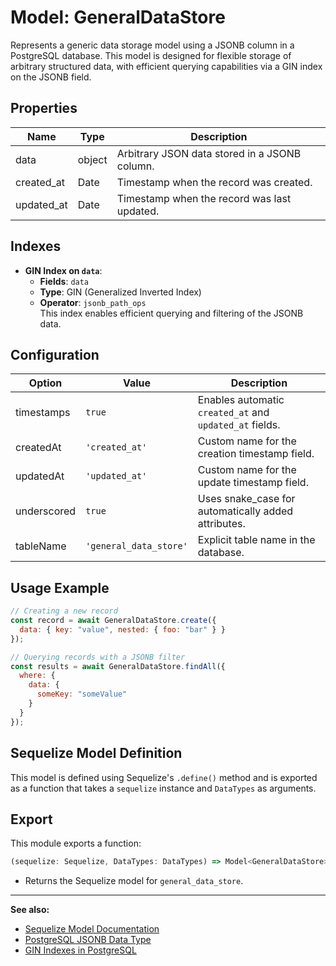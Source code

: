 # Model: GeneralDataStore

Represents a generic data storage model using a JSONB column in a PostgreSQL database. This model is designed for flexible storage of arbitrary structured data, with efficient querying capabilities via a GIN index on the JSONB field.

## Properties

| Name         | Type   | Description                                      |
|--------------|--------|--------------------------------------------------|
| data         | object | Arbitrary JSON data stored in a JSONB column.    |
| created_at   | Date   | Timestamp when the record was created.           |
| updated_at   | Date   | Timestamp when the record was last updated.      |

## Indexes

- **GIN Index on `data`**:  
  - **Fields**: `data`
  - **Type**: GIN (Generalized Inverted Index)
  - **Operator**: `jsonb_path_ops`  
  This index enables efficient querying and filtering of the JSONB data.

## Configuration

| Option         | Value                  | Description                                                      |
|----------------|-----------------------|------------------------------------------------------------------|
| timestamps     | `true`                 | Enables automatic `created_at` and `updated_at` fields.          |
| createdAt      | `'created_at'`         | Custom name for the creation timestamp field.                    |
| updatedAt      | `'updated_at'`         | Custom name for the update timestamp field.                      |
| underscored    | `true`                 | Uses snake_case for automatically added attributes.              |
| tableName      | `'general_data_store'` | Explicit table name in the database.                             |

## Usage Example

```javascript
// Creating a new record
const record = await GeneralDataStore.create({
  data: { key: "value", nested: { foo: "bar" } }
});

// Querying records with a JSONB filter
const results = await GeneralDataStore.findAll({
  where: {
    data: {
      someKey: "someValue"
    }
  }
});
```

## Sequelize Model Definition

This model is defined using Sequelize's `.define()` method and is exported as a function that takes a `sequelize` instance and `DataTypes` as arguments.

## Export

This module exports a function:

```typescript
(sequelize: Sequelize, DataTypes: DataTypes) => Model<GeneralDataStore>
```

- Returns the Sequelize model for `general_data_store`.

---

**See also:**  
- [Sequelize Model Documentation](https://sequelize.org/master/class/lib/model.js~Model.html)
- [PostgreSQL JSONB Data Type](https://www.postgresql.org/docs/current/datatype-json.html)
- [GIN Indexes in PostgreSQL](https://www.postgresql.org/docs/current/gin.html)